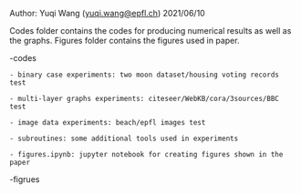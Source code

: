 Author: Yuqi Wang (yuqi.wang@epfl.ch) 2021/06/10

Codes folder contains the codes for producing numerical results as well as the graphs. Figures folder contains the figures used in paper.

-codes

	- binary case experiments: two moon dataset/housing voting records test
	
	- multi-layer graphs experiments: citeseer/WebKB/cora/3sources/BBC test
	
	- image data experiments: beach/epfl images test
	
	- subroutines: some additional tools used in experiments
	
	- figures.ipynb: jupyter notebook for creating figures shown in the paper
	
	
-figrues

